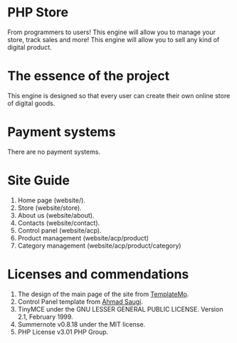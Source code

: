 # PHP Store
From programmers to users! This engine will allow you to manage your store, track sales and more!
This engine will allow you to sell any kind of digital product.

# The essence of the project
This engine is designed so that every user can create their own online store of digital goods.

# Payment systems
There are no payment systems.

# Site Guide
1. Home page (website/).
2. Store (website/store).
3. About us (website/about).
4. Contacts (website/contact).
5. Control panel (website/acp).
6. Product management (website/acp/product)
7. Category management (website/acp/product/category)

# Licenses and commendations
1. The design of the main page of the site from [TemplateMo](https://templatemo.com/).
2. Control Panel template from [Ahmad Saugi](https://github.com/zuramai).
3. TinyMCE under the GNU LESSER GENERAL PUBLIC LICENSE. Version 2.1, February 1999.
4. Summernote v0.8.18 under the MIT license.
5. PHP License v3.01 PHP Group.
